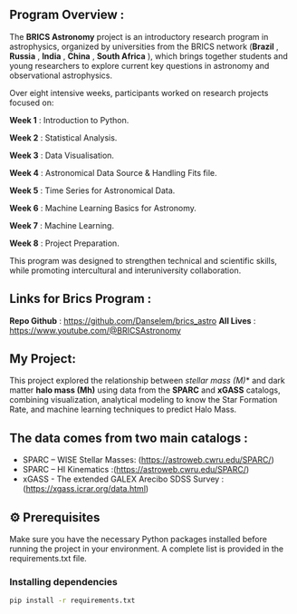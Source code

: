 ## Program Overview :
The **BRICS Astronomy** project is an introductory research program in astrophysics, organized by universities from the BRICS network (**Brazil** , **Russia** , **India** , **China** , **South Africa** ), which brings together students and young researchers to explore current key questions in astronomy and observational astrophysics.

Over eight intensive weeks, participants worked on research projects focused on:

**Week 1** : Introduction to Python.

**Week 2** : Statistical Analysis.

**Week 3** : Data Visualisation.

**Week 4** : Astronomical Data Source & Handling Fits file.

**Week 5** : Time Series for Astronomical Data.

**Week 6** : Machine Learning Basics for Astronomy.

**Week 7** : Machine Learning.

**Week 8** : Project Preparation.

This program was designed to strengthen technical and scientific skills, while promoting intercultural and interuniversity collaboration.

## Links for Brics Program :
**Repo Github** : https://github.com/Danselem/brics_astro
**All Lives**   : https://www.youtube.com/@BRICSAstronomy

## My Project:

This project explored the relationship between **stellar mass (M*)** and dark matter **halo mass (Mh)** using data from the **SPARC** and **xGASS** catalogs, combining visualization, analytical modeling to know the Star Formation Rate, and machine learning techniques to predict Halo Mass.

## The data comes from two main catalogs :
- SPARC – WISE Stellar Masses: (https://astroweb.cwru.edu/SPARC/)
- SPARC – HI Kinematics :(https://astroweb.cwru.edu/SPARC/)
- xGASS - The extended GALEX Arecibo SDSS Survey : (https://xgass.icrar.org/data.html)

## ⚙️ Prerequisites

Make sure you have the necessary Python packages installed before running the project in your environment. A complete list is provided in the requirements.txt file.
### Installing dependencies

```bash
pip install -r requirements.txt
